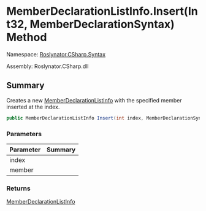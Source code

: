 # MemberDeclarationListInfo\.Insert\(Int32, MemberDeclarationSyntax\) Method

Namespace: [Roslynator.CSharp.Syntax](../../README.md)

Assembly: Roslynator\.CSharp\.dll

## Summary

Creates a new [MemberDeclarationListInfo](../README.md) with the specified member inserted at the index\.

```csharp
public MemberDeclarationListInfo Insert(int index, MemberDeclarationSyntax member)
```

### Parameters

| Parameter | Summary |
| --------- | ------- |
| index | |
| member | |

### Returns

[MemberDeclarationListInfo](../README.md)


